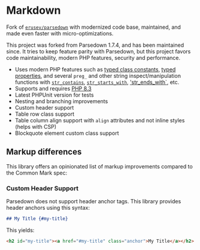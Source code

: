 # Markdown
Fork of [`erusev/parsedown`](https://github.com/erusev/parsedown) with modernized code base, maintained, and made even faster with micro-optimizations.

This project was forked from Parsedown 1.7.4, and has been maintained since. It tries to keep feature parity with Parsedown, but this project favors code maintainability, modern PHP features, security and performance.

 - Uses modern PHP features such as [typed class constants](https://php.watch/versions/8.3/typed-constants), [typed properties](https://php.watch/versions/7.4/typed-properties), and several `preg_` and other string inspect/manipulation functions with [`str_contains`](https://php.watch/versions/8.0/str_contains), [`str_starts_with`](https://php.watch/versions/8.0/str_starts_with-str_ends_with), ['str_ends_with`](https://php.watch/versions/8.0/str_starts_with-str_ends_with), etc.
 - Supports and requires [PHP 8.3](https://php.watch/versions/8.3)
 - Latest PHPUnit version for tests
 - Nesting and branching improvements
 - Custom header support
 - Table row class support
 - Table column align support with `align` attributes and not inline styles (helps with CSP)
 - Blockquote element custom class support

## Markup differences

This library offers an opinionated list of markup improvements compared to the Common Mark spec: 

### Custom Header Support

Parsedown does not support header anchor tags. This library provides header anchors using this syntax:

```markdown
## My Title {#my-title}
```

This yields:

```html
<h2 id="my-title"><a href="#my-title" class="anchor">My Title</a></h2>
```
